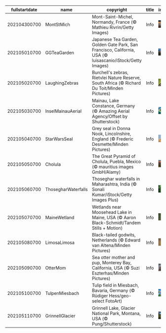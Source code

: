 |fullstartdate|name|copyright|title|image|
|--|--|--|--|--|
202104300700|MontStMich|Mont-Saint-Michel, Normandy, France (© Mathieu Rivrin/Getty Images)|Info|![](/en-AU/2021/05/202104300700MontStMich.jpg)|
202105010700|GGTeaGarden|Japanese Tea Garden, Golden Gate Park, San Francisco, California, USA (© luisascanio/iStock/Getty Images)|Info|![](/en-AU/2021/05/202105010700GGTeaGarden.jpg)|
202105020700|LaughingZebras|Burchell's zebras, Rietvlei Nature Reserve, South Africa (© Richard Du Toit/Minden Pictures)|Info|![](/en-AU/2021/05/202105020700LaughingZebras.jpg)|
202105030700|InselMainauAerial|Mainau, Lake Constance, Germany (© Amazing Aerial Agency/Offset by Shutterstock)|Info|![](/en-AU/2021/05/202105030700InselMainauAerial.jpg)|
202105040700|StarWarsSeal|Grey seal in Donna Nook, Lincolnshire, England (© Frederic Desmette/Minden Pictures)|Info|![](/en-AU/2021/05/202105040700StarWarsSeal.jpg)|
202105050700|Cholula|The Great Pyramid of Cholula, Puebla, Mexico (© mauritius images GmbH/Alamy)|Info|![](/en-AU/2021/05/202105050700Cholula.jpg)|
202105060700|ThosegharWaterfalls|Thoseghar waterfalls in Maharashtra, India (© Sonali Kumar/iStock/Getty Images Plus)|Info|![](/en-AU/2021/05/202105060700ThosegharWaterfalls.jpg)|
202105070700|MaineWetland|Wetlands near Moosehead Lake in Maine, USA (© Aaron Black-Schmidt/Tandem Stills + Motion)|Info|![](/en-AU/2021/05/202105070700MaineWetland.jpg)|
202105080700|LimosaLimosa|Black-tailed godwits, Netherlands (© Edward van Altena/Minden Pictures)|Info|![](/en-AU/2021/05/202105080700LimosaLimosa.jpg)|
202105090700|OtterMom|Sea otter mother and pup, Monterey Bay, California, USA (© Suzi Eszterhas/Minden Pictures)|Info|![](/en-AU/2021/05/202105090700OtterMom.jpg)|
202105100700|TulpenMiesbach|Tulip field in Miesbach, Bavaria, Germany (© Rüdiger Hess/geo-select FotoArt)|Info|![](/en-AU/2021/05/202105100700TulpenMiesbach.jpg)|
202105110700|GrinnellGlacier|Grinnell Lake, Glacier National Park, Montana, USA (© Pung/Shutterstock)|Info|![](/en-AU/2021/05/202105110700GrinnellGlacier.jpg)|
